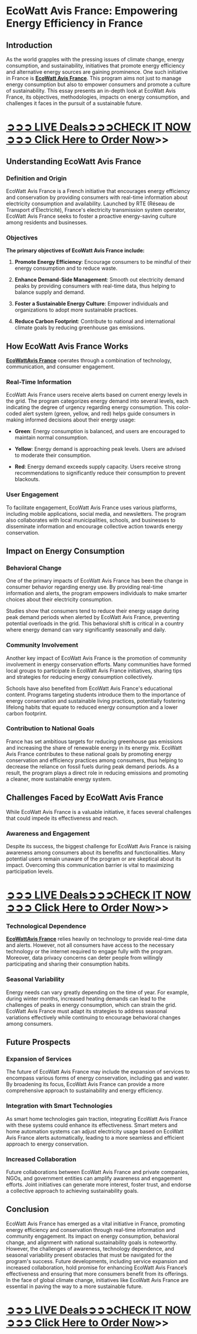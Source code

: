 <h1 class="western" align="left">EcoWatt Avis France: Empowering Energy Efficiency in France</h1>
<h2 class="western" align="left">Introduction</h2>
<p align="left">As the world grapples with the pressing issues of climate change, energy consumption, and sustainability, initiatives that promote energy efficiency and alternative energy sources are gaining prominence. One such initiative in France is&nbsp;<strong><a href="https://www.facebook.com/groups/ecowattavisfrance">EcoWatt Avis France</a></strong>. This program aims not just to manage energy consumption but also to empower consumers and promote a culture of sustainability. This essay presents an in-depth look at EcoWatt Avis France, its objectives, methodologies, impacts on energy consumption, and challenges it faces in the pursuit of a sustainable future.</p>
<h1><a href="https://trendgadgetz.shop/ecowatt-fr-buy">➲➲➲&nbsp;<strong>LIVE Deals➲➲➲CHECK IT NOW ➲➲➲ Click Here to Order Now</strong></a>&gt;&gt;</h1>
<h2 class="western" align="left">Understanding EcoWatt Avis France</h2>
<h3 class="western" align="left">Definition and Origin</h3>
<p align="left">EcoWatt Avis France is a French initiative that encourages energy efficiency and conservation by providing consumers with real-time information about electricity consumption and availability. Launched by RTE (R&eacute;seau de Transport d'&Eacute;lectricit&eacute;), France's electricity transmission system operator, EcoWatt Avis France seeks to foster a proactive energy-saving culture among residents and businesses.</p>
<h3 class="western" align="left">Objectives</h3>
<p align="left"><strong>The primary objectives of EcoWatt Avis France include:</strong></p>
<ol>
<li>
<p align="left"><strong><strong>Promote Energy Efficiency</strong></strong>: Encourage consumers to be mindful of their energy consumption and to reduce waste.</p>
</li>
<li>
<p align="left"><strong><strong>Enhance Demand-Side Management</strong></strong>: Smooth out electricity demand peaks by providing consumers with real-time data, thus helping to balance supply and demand.</p>
</li>
<li>
<p align="left"><strong><strong>Foster a Sustainable Energy Culture</strong></strong>: Empower individuals and organizations to adopt more sustainable practices.</p>
</li>
<li>
<p align="left"><strong><strong>Reduce Carbon Footprint</strong></strong>: Contribute to national and international climate goals by reducing greenhouse gas emissions.</p>
</li>
</ol>
<h2 class="western" align="left">How EcoWatt Avis France Works</h2>
<p align="left"><strong><a href="https://www.facebook.com/EcowattFR/">EcoWattAvis France</a></strong>&nbsp;operates through a combination of technology, communication, and consumer engagement.</p>
<h3 class="western" align="left">Real-Time Information</h3>
<p align="left">EcoWatt Avis France users receive alerts based on current energy levels in the grid. The program categorizes energy demand into several levels, each indicating the degree of urgency regarding energy consumption. This color-coded alert system (green, yellow, and red) helps guide consumers in making informed decisions about their energy usage:</p>
<ul>
<li>
<p align="left"><strong><strong>Green</strong></strong>: Energy consumption is balanced, and users are encouraged to maintain normal consumption.</p>
</li>
<li>
<p align="left"><strong><strong>Yellow</strong></strong>: Energy demand is approaching peak levels. Users are advised to moderate their consumption.</p>
</li>
<li>
<p align="left"><strong><strong>Red</strong></strong>: Energy demand exceeds supply capacity. Users receive strong recommendations to significantly reduce their consumption to prevent blackouts.</p>
</li>
</ul>
<h3 class="western" align="left">User Engagement</h3>
<p align="left">To facilitate engagement, EcoWatt Avis France uses various platforms, including mobile applications, social media, and newsletters. The program also collaborates with local municipalities, schools, and businesses to disseminate information and encourage collective action towards energy conservation.</p>
<h2 class="western" align="left">Impact on Energy Consumption</h2>
<h3 class="western" align="left">Behavioral Change</h3>
<p align="left">One of the primary impacts of EcoWatt Avis France has been the change in consumer behavior regarding energy use. By providing real-time information and alerts, the program empowers individuals to make smarter choices about their electricity consumption.</p>
<p align="left">Studies show that consumers tend to reduce their energy usage during peak demand periods when alerted by EcoWatt Avis France, preventing potential overloads in the grid. This behavioral shift is critical in a country where energy demand can vary significantly seasonally and daily.</p>
<h3 class="western" align="left">Community Involvement</h3>
<p align="left">Another key impact of EcoWatt Avis France is the promotion of community involvement in energy conservation efforts. Many communities have formed local groups to participate in EcoWatt Avis France initiatives, sharing tips and strategies for reducing energy consumption collectively.</p>
<p align="left">Schools have also benefited from EcoWatt Avis France's educational content. Programs targeting students introduce them to the importance of energy conservation and sustainable living practices, potentially fostering lifelong habits that equate to reduced energy consumption and a lower carbon footprint.</p>
<h3 class="western" align="left">Contribution to National Goals</h3>
<p align="left">France has set ambitious targets for reducing greenhouse gas emissions and increasing the share of renewable energy in its energy mix. EcoWatt Avis France contributes to these national goals by promoting energy conservation and efficiency practices among consumers, thus helping to decrease the reliance on fossil fuels during peak demand periods. As a result, the program plays a direct role in reducing emissions and promoting a cleaner, more sustainable energy system.</p>
<h2 class="western" align="left">Challenges Faced by EcoWatt Avis France</h2>
<p align="left">While EcoWatt Avis France is a valuable initiative, it faces several challenges that could impede its effectiveness and reach.</p>
<h3 class="western" align="left">Awareness and Engagement</h3>
<p align="left">Despite its success, the biggest challenge for EcoWatt Avis France is raising awareness among consumers about its benefits and functionalities. Many potential users remain unaware of the program or are skeptical about its impact. Overcoming this communication barrier is vital to maximizing participation levels.</p>
<h1><a href="https://trendgadgetz.shop/ecowatt-fr-buy">➲➲➲&nbsp;<strong>LIVE Deals➲➲➲CHECK IT NOW ➲➲➲ Click Here to Order Now</strong></a>&gt;&gt;</h1>
<h3 class="western" align="left">Technological Dependence</h3>
<p align="left"><strong><a href="https://www.facebook.com/EcowattAvisFrance/">EcoWattAvis France</a></strong>&nbsp;relies heavily on technology to provide real-time data and alerts. However, not all consumers have access to the necessary technology or the internet required to engage fully with the program. Moreover, data privacy concerns can deter people from willingly participating and sharing their consumption habits.</p>
<h3 class="western" align="left">Seasonal Variability</h3>
<p align="left">Energy needs can vary greatly depending on the time of year. For example, during winter months, increased heating demands can lead to the challenges of peaks in energy consumption, which can strain the grid. EcoWatt Avis France must adapt its strategies to address seasonal variations effectively while continuing to encourage behavioral changes among consumers.</p>
<h2 class="western" align="left">Future Prospects</h2>
<h3 class="western" align="left">Expansion of Services</h3>
<p align="left">The future of EcoWatt Avis France may include the expansion of services to encompass various forms of energy conservation, including gas and water. By broadening its focus, EcoWatt Avis France can provide a more comprehensive approach to sustainability and energy efficiency.</p>
<h3 class="western" align="left">Integration with Smart Technologies</h3>
<p align="left">As smart home technologies gain traction, integrating EcoWatt Avis France with these systems could enhance its effectiveness. Smart meters and home automation systems can adjust electricity usage based on EcoWatt Avis France alerts automatically, leading to a more seamless and efficient approach to energy conservation.</p>
<h3 class="western" align="left">Increased Collaboration</h3>
<p align="left">Future collaborations between EcoWatt Avis France and private companies, NGOs, and government entities can amplify awareness and engagement efforts. Joint initiatives can generate more interest, foster trust, and endorse a collective approach to achieving sustainability goals.</p>
<h2 class="western" align="left">Conclusion</h2>
<p align="left">EcoWatt Avis France has emerged as a vital initiative in France, promoting energy efficiency and conservation through real-time information and community engagement. Its impact on energy consumption, behavioral change, and alignment with national sustainability goals is noteworthy. However, the challenges of awareness, technology dependence, and seasonal variability present obstacles that must be navigated for the program's success. Future developments, including service expansion and increased collaboration, hold promise for enhancing EcoWatt Avis France&rsquo;s effectiveness and ensuring that more consumers benefit from its offerings. In the face of global climate change, initiatives like EcoWatt Avis France are essential in paving the way to a more sustainable future.</p>
<h1><a href="https://trendgadgetz.shop/ecowatt-fr-buy">➲➲➲&nbsp;<strong>LIVE Deals➲➲➲CHECK IT NOW ➲➲➲ Click Here to Order Now</strong></a>&gt;&gt;</h1>
<p>&nbsp;</p>
